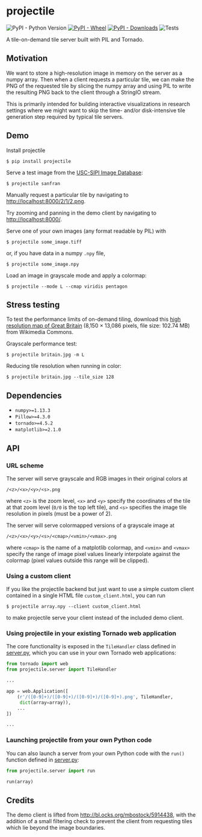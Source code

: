 projectile
==========

![PyPI - Python Version](https://img.shields.io/pypi/pyversions/projectile.svg)
[![PyPI - Wheel](https://img.shields.io/pypi/wheel/projectile.svg)](https://pypi.org/project/projectile)
[![PyPI - Downloads](https://img.shields.io/pypi/dm/projectile.svg)](https://pypi.org/project/projectile)
![Tests](https://github.com/sclabs/projectile/workflows/Tests/badge.svg)

A tile-on-demand tile server built with PIL and Tornado.

Motivation
----------

We want to store a high-resolution image in memory on the server as a numpy
array. Then when a client requests a particular tile, we can make the PNG of the
requested tile by slicing the numpy array and using PIL to write the resulting
PNG back to the client through a StringIO stream.

This is primarily intended for building interactive visualizations in research
settings where we might want to skip the time- and/or disk-intensive tile
generation step required by typical tile servers.

Demo
----

Install projectile

    $ pip install projectile

Serve a test image from the [USC-SIPI Image Database](http://sipi.usc.edu/database/):

    $ projectile sanfran

Manually request a particular tile by navigating to <http://localhost:8000/2/1/2.png>.

Try zooming and panning in the demo client by navigating to <http://localhost:8000/>.

Serve one of your own images (any format readable by PIL) with

    $ projectile some_image.tiff

or, if you have data in a numpy `.npy` file,

    $ projectile some_image.npy

Load an image in grayscale mode and apply a colormap:

    $ projectile --mode L --cmap viridis pentagon

Stress testing
--------------

To test the performance limits of on-demand tiling, download this
[high resolution map of Great Britain](https://commons.wikimedia.org/wiki/File:A_new_map_of_Great_Britain_according_to_the_newest_and_most_exact_observations_(8342715024).jpg)
(8,150 × 13,086 pixels, file size: 102.74 MB) from Wikimedia Commons.

Grayscale performance test:

    $ projectile britain.jpg -m L

Reducing tile resolution when running in color:

    $ projectile britain.jpg --tile_size 128

Dependencies
------------

 - `numpy>=1.13.3`
 - `Pillow>=4.3.0`
 - `tornado>=4.5.2`
 - `matplotlib>=2.1.0`

API
---

### URL scheme

The server will serve grayscale and RGB images in their original colors at

    /<z>/<x>/<y>/<s>.png

where `<z>` is the zoom level, `<x>` and `<y>` specify the coordinates of the
tile at that zoom level (`0/0` is the top left tile), and `<s>` specifies the
image tile resolution in pixels (must be a power of 2).

The server will serve colormapped versions of a grayscale image at

    /<z>/<x>/<y>/<s>/<cmap>/<vmin>/<vmax>.png

where `<cmap>` is the name of a matplotlib colormap, and `<vmin>` and `<vmax>`
specify the range of image pixel values linearly interpolate against the
colormap (pixel values outside this range will be clipped).

### Using a custom client

If you like the projectile backend but just want to use a simple custom client
contained in a single HTML file `custom_client.html`, you can run

    $ projectile array.npy --client custom_client.html

to make projectile serve your client instead of the included demo client.

### Using projectile in your existing Tornado web application

The core functionality is exposed in the `TileHandler` class defined in
[server.py](projectile/server.py), which you can use in your own Tornado web
applications:

```python
from tornado import web
from projectile.server import TileHandler

...

app = web.Application([
    (r'/([0-9]+)/([0-9]+)/([0-9]+)/([0-9]+).png', TileHandler,
     dict(array=array)),
    ...
])

...
```

### Launching projectile from your own Python code

You can also launch a server from your own Python code with the `run()` function
defined in [server.py](projectile/server.py):

```python
from projectile.server import run

run(array)
```

Credits
-------

The demo client is lifted from <http://bl.ocks.org/mbostock/5914438>, with the
addition of a small filtering check to prevent the client from requesting tiles
which lie beyond the image boundaries.
